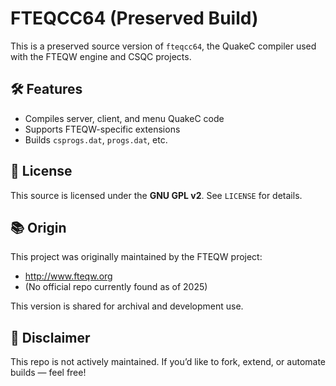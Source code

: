 # FTEQCC64 (Preserved Build)

This is a preserved source version of `fteqcc64`, the QuakeC compiler used with the FTEQW engine and CSQC projects.

## 🛠 Features
- Compiles server, client, and menu QuakeC code
- Supports FTEQW-specific extensions
- Builds `csprogs.dat`, `progs.dat`, etc.

## 📄 License
This source is licensed under the **GNU GPL v2**. See `LICENSE` for details.

## 📚 Origin
This project was originally maintained by the FTEQW project:
- http://www.fteqw.org
- (No official repo currently found as of 2025)

This version is shared for archival and development use.

## 💬 Disclaimer
This repo is not actively maintained. If you’d like to fork, extend, or automate builds — feel free!
